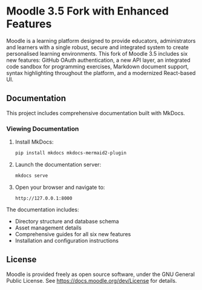 # Moodle 3.5 Fork with Enhanced Features

Moodle is a learning platform designed to provide educators, administrators and learners with a single robust, secure and integrated system to create personalised learning environments. This fork of Moodle 3.5 includes six new features: GitHub OAuth authentication, a new API layer, an integrated code sandbox for programming exercises, Markdown document support, syntax highlighting throughout the platform, and a modernized React-based UI.

## Documentation

This project includes comprehensive documentation built with MkDocs.

### Viewing Documentation

1. Install MkDocs:
   ```bash
   pip install mkdocs mkdocs-mermaid2-plugin
   ```

2. Launch the documentation server:
   ```bash
   mkdocs serve
   ```

3. Open your browser and navigate to:
   ```
   http://127.0.0.1:8000
   ```

The documentation includes:
- Directory structure and database schema
- Asset management details
- Comprehensive guides for all six new features
- Installation and configuration instructions

## License

Moodle is provided freely as open source software, under the GNU General Public License. See https://docs.moodle.org/dev/License for details.